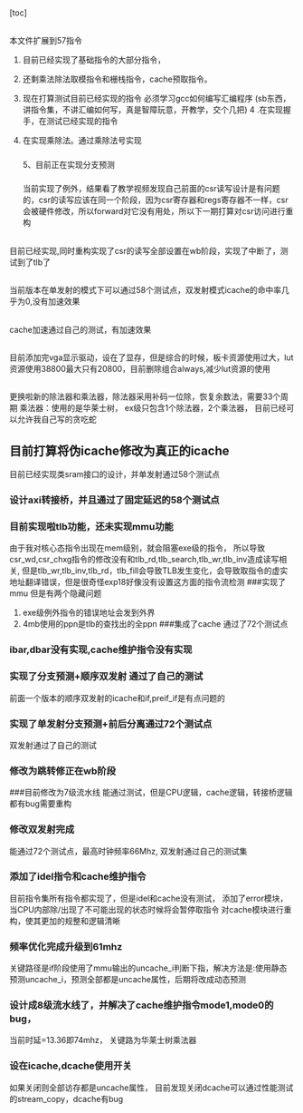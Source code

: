 # 

[toc]
##
本文件扩展到57指令

1. 目前已经实现了基础指令的大部分指令，
2. 还剩乘法除法取模指令和栅栈指令，cache预取指令。
3. 现在打算测试目前已经实现的指令
   必须学习gcc如何编写汇编程序
   (sb东西，讲指令集，不讲汇编如何写，真是智障玩意，开教学，交个几把)
   4 .在实现握手，在测试已经实现的指令
4. 在实现乘除法。通过乘除法号实现
   
   ### 
   
   5、目前正在实现分支预测
   
   ### 
   当前实现了例外，结果看了教学视频发现自己前面的csr读写设计是有问题的，csr的读写应该在同一个阶段，因为csr寄存器和regs寄存器不一样，csr会被硬件修改，所以forward对它没有用处，所以下一期打算对csr访问进行重构
   ## 
  目前已经实现,同时重构实现了csr的读写全部设置在wb阶段，实现了中断了，测试到了tlb了 
   ## 
当前版本在单发射的模式下可以通过58个测试点，双发射模式icache的命中率几乎为0,没有加速效果
## 
cache加速通过自己的测试，有加速效果
## 
目前添加完vga显示驱动，设在了显存，但是综合的时候，板卡资源使用过大，lut资源使用38800最大只有20800，目前删除组合always,减少lut资源的使用
## 
更换啦新的除法器和乘法器，除法器采用补码一位除，恢复余数法，需要33个周期
乘法器：使用的是华莱士树，
ex级只包含1个除法器，2个乘法器，
目前已经可以允许我自己写的贪吃蛇
## 目前打算将伪icache修改为真正的icache
目前已经实现类sram接口的设计，并单发射通过58个测试点
### 设计axi转接桥，并且通过了固定延迟的58个测试点
### 目前实现啦tlb功能，还未实现mmu功能
由于我对核心态指令出现在mem级别，就会阻塞exe级的指令，
所以导致csr_wd,csr_chxg指令的修改没有和tlb_rd,tlb_search,tlb_wr,tlb_inv造成读写相关,
但是tlb_wr,tlb_inv,tlb_rd，tlb_fill会导致TLB发生变化，会导致取指令的虚实地址翻译错误，但是很奇怪exp18好像没有设置这方面的指令流检测
###实现了mmu
但是有两个隐藏问题
1. exe级例外指令的错误地址会发到外界
2. 4mb使用的ppn是tlb的查找出的全ppn
###集成了cache
通过了72个测试点
### ibar,dbar没有实现,cache维护指令没有实现
### 实现了分支预测+顺序双发射 通过了自己的测试
前面一个版本的顺序双发射的icache和if,preif_if是有点问题的
### 实现了单发射分支预测+前后分离通过72个测试点
双发射通过了自己的测试
### 修改为跳转修正在wb阶段

###目前修改为7级流水线
能通过测试，但是CPU逻辑，cache逻辑，转接桥逻辑都有bug需要重构
### 修改双发射完成
能通过72个测试点，最高时钟频率66Mhz,
双发射通过自己的测试集
### 添加了idel指令和cache维护指令
目前指令集所有指令都实现了，但是idel和cache没有测试，
添加了error模块，当CPU内部除/出现了不可能出现的状态时候将会暂停取指令
对cache模块进行重构，使其更加的规整和逻辑清晰
### 频率优化完成升级到61mhz
关键路径是if阶段使用了mmu输出的uncache_i判断下指，解决方法是:使用静态预测uncache_i，预测全部都是uncache属性，后期将改成动态预测
### 设计成8级流水线了，并解决了cache维护指令mode1,mode0的bug，
当前时延=13.36即74mhz，
关键路为华莱士树乘法器
### 设在icache,dcache使用开关
如果关闭则全部访存都是uncache属性，
目前发现关闭dcache可以通过性能测试的stream_copy，dcache有bug

